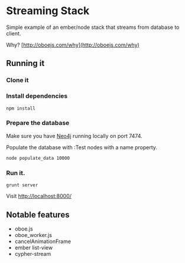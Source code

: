 # Streaming Stack

Simple example of an ember/node stack that streams from database to client.

Why?  [http://oboejs.com/why](http://oboejs.com/why)

## Running it

### Clone it

### Install dependencies

```
npm install
```

### Prepare the database
Make sure you have [Neo4j](http://www.neo4j.org/) running locally on port 7474.

Populate the database with :Test nodes with a name property.
```
node populate_data 10000
```

### Run it.

```
grunt server
```
Visit [http://localhost:8000/](http://localhost:8000/)


## Notable features

 * oboe.js
 * oboe_worker.js
 * cancelAnimationFrame
 * ember list-view
 * cypher-stream
